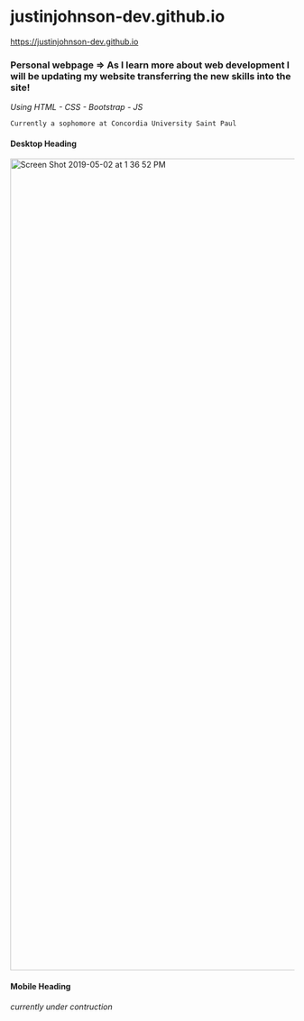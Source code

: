 # justinjohnson-dev.github.io

https://justinjohnson-dev.github.io

### Personal webpage => As I learn more about web development I will be updating my website transferring the new skills into the site!

*Using HTML - CSS - Bootstrap - JS*

```
Currently a sophomore at Concordia University Saint Paul
```
#### Desktop Heading
<img width="1440" alt="Screen Shot 2019-05-02 at 1 36 52 PM" src="https://user-images.githubusercontent.com/23105078/57098266-5f118000-6cdf-11e9-944b-70b5b6f57c9b.png">

#### Mobile Heading
*currently under contruction*
